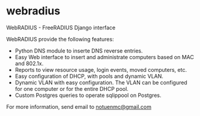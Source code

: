 webradius
=========

WebRADIUS - FreeRADIUS Django interface

WebRADIUS provide the following features:
- Python DNS module to inserte DNS reverse entries.
- Easy Web interface to insert and administrate computers based on MAC and 802.1x.
- Reports to view resource usage, login events, moved computers, etc.
- Easy configuration of DHCP, with pools and dynamic VLAN.
- Dynamic VLAN with easy configuration. The VLAN can be configured for one computer or for the entire DHCP pool.
- Custom Postgres queries to operate sqlippool on Postgres.

For more information, send email to notuenmc@gmail.com
